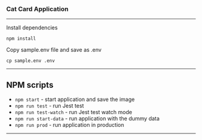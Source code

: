 
 
### Cat Card Application
----------

Install dependencies
    
    npm install

Copy sample.env file and save as .env

    cp sample.env .env

----------  

## NPM scripts

- `npm start` - start application and save the image
- `npm run test` - run Jest test 
- `npm run test-watch` - run Jest test watch mode 
- `npm run start-data` - run application with the dummy data
- `npm run prod` - run application in production

----------
